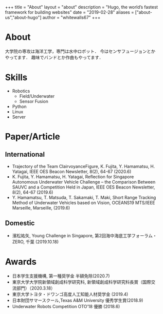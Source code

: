 +++
title = "About"
layout = "about"
description = "Hugo, the world’s fastest framework for building websites"
date = "2019-02-28"
aliases = ["about-us","about-hugo"]
author = "whitewalls67"
+++

# About

大学院の専攻は海洋工学，専門は水中ロボット．
今はセンサフュージョンとかやってます．
趣味でバンドとか作曲もやってます．


# Skills

 - Robotics
   - Field/Underwater
   - Sensor Fusion
 - Python
 - Linux
 - Server

# Paper/Article

## International

- Trajectory of the Team ClairvoyanceFigure, K. Fujita, Y. Hamamatsu, H. Yatagai, IEEE OES Beacon Newsletter, 8(2), 64-67 (2020.6)
- K. Fujita, Y. Hamamatsu, H. Yatagai, Reflection for Singapore Autonomous Underwater Vehicle Challenge – the Comparison Between SAUVC and a Competition Held in Japan, IEEE OES Beacon Newsletter, 8(2), 64-67 (2019.6) 
- Y. Hamamatsu, T. Matsuda, T. Sakamaki, T. Maki, Short Range Tracking Method of Underwater Vehicles based on Vision, OCEANS19 MTS/IEEE Marseille, Marseille, (2019.6)

## Domestic

- 濱松祐矢, Young Challenge in Singapore, 第2回海中海底工学フォーラム・ZERO, 千葉 (2019.10.18)

# Awards

- 日本学生支援機構, 第一種奨学金 半額免除(2020.7)
- 東京大学大学院新領域創成科学研究科, 新領域創成科学研究科長賞（国際交流部門）（2020.3.18）
- 東京大学トヨタ・ドワンゴ高度人工知能人材奨学金 (2019.4)
- 日本財団サマースクール,Texas A&M University 優秀学生賞(2018.9)
- Underwater Robots Competition OTO’18 優勝 (2018.6)